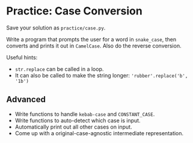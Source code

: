# Practice: Case Conversion

Save your solution as `practice/case.py`.

Write a program that prompts the user for a word in `snake_case`, then converts and prints it out in `CamelCase`.
Also do the reverse conversion.

Useful hints:
* `str.replace` can be called in a loop.
* It can also be called to make the string longer: `'rubber'.replace('b', '1b')`

## Advanced

* Write functions to handle `kebab-case` and `CONSTANT_CASE`.
* Write functions to auto-detect which case is input.
* Automatically print out all other cases on input.
* Come up with a original-case-agnostic intermediate representation.
